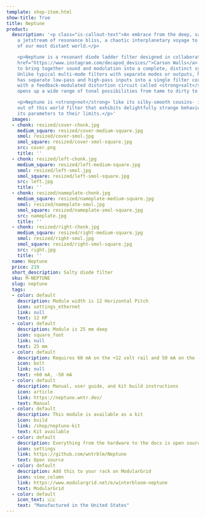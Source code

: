 ```yaml
---
template: shop-item.html
show-title: True
title: Neptune
product:
  description: '<p class="is-callout-text">An embrace from the deep, salty ocean,
    a jetstream of resonance bliss, a chaotic interplanetary voyage to the sounds
    of our most distant world.</p>

    <p>Neptune is a resonant diode ladder filter designed in collaboration with <a
    href="https://www.instagram.com/decapod_devices/">Carson Walls</a>. It''s intended
    to bring together sound and modulation into a complete, distinct synthesizer voice.
    Unlike typical multi-mode filters with separate modes or outputs, Neptune instead
    has separate low-pass and high-pass inputs into a single filter core. It''s coupled
    with a feedback-modulated distortion circuit called <strong>salt</strong> that
    opens up a wide range of tonal possibilities from tame to dirty to outright chaotic.</p>

    <p>Neptune is <strong>not</strong> like its silky-smooth cousins- it''s a wild,
    out of this world filter that exhibits delightfully strange behavior as you push
    its parameters to their limits.</p>'
  images:
  - chonk: resized/cover-chonk.jpg
    medium_square: resized/cover-medium-square.jpg
    smol: resized/cover-smol.jpg
    smol_square: resized/cover-smol-square.jpg
    src: cover.png
    title: ''
  - chonk: resized/left-chonk.jpg
    medium_square: resized/left-medium-square.jpg
    smol: resized/left-smol.jpg
    smol_square: resized/left-smol-square.jpg
    src: left.jpg
    title: ''
  - chonk: resized/nameplate-chonk.jpg
    medium_square: resized/nameplate-medium-square.jpg
    smol: resized/nameplate-smol.jpg
    smol_square: resized/nameplate-smol-square.jpg
    src: nameplate.jpg
    title: ''
  - chonk: resized/right-chonk.jpg
    medium_square: resized/right-medium-square.jpg
    smol: resized/right-smol.jpg
    smol_square: resized/right-smol-square.jpg
    src: right.jpg
    title: ''
  name: Neptune
  price: 219
  short_description: Salty diode filter
  sku: M-NEPTUNE
  slug: neptune
  tags:
  - color: default
    description: Module width is 12 Horizontal Pitch
    icon: settings_ethernet
    link: null
    text: 12 HP
  - color: default
    description: Module is 25 mm deep
    icon: square_foot
    link: null
    text: 25 mm
  - color: default
    description: Requires 60 mA on the +12 volt rail and 50 mA on the -12 volt rail
    icon: bolt
    link: null
    text: +60 mA, -50 mA
  - color: default
    description: Manual, user guide, and kit build instructions
    icon: article
    link: https://neptune.wntr.dev/
    text: Manual
  - color: default
    description: This module is available as a kit
    icon: build
    link: /shop/neptune-kit
    text: Kit available
  - color: default
    description: Everything from the hardware to the docs is open source
    icon: settings
    link: https://github.com/wntrblm/Neptune
    text: Open source
  - color: default
    description: Add this to your rack on ModularGrid
    icon: view_column
    link: https://www.modulargrid.net/e/winterbloom-neptune
    text: ModularGrid
  - color: default
    icon_text: 🇺🇸
    text: "Manufactured in the United States"
---
```

